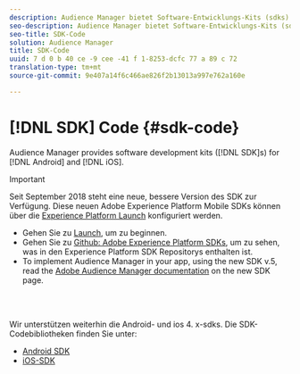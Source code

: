 ```yaml
---
description: Audience Manager bietet Software-Entwicklungs-Kits (sdks) für Android und ios.
seo-description: Audience Manager bietet Software-Entwicklungs-Kits (sdks) für Android und ios.
seo-title: SDK-Code
solution: Audience Manager
title: SDK-Code
uuid: 7 d 0 b 40 ce -9 cee -41 f 1-8253-dcfc 77 a 89 c 72
translation-type: tm+mt
source-git-commit: 9e407a14f6c466ae826f2b13013a997e762a160e

---
```



# [!DNL SDK] Code {#sdk-code}

Audience Manager provides software development kits ([!DNL SDK]s) for [!DNL Android] and [!DNL iOS].

>[!IMPORTANT]
>
>Seit September 2018 steht eine neue, bessere Version des SDK zur Verfügung. Diese neuen Adobe Experience Platform Mobile SDKs können über die [Experience Platform Launch](https://www.adobe.com/experience-platform/launch.html) konfiguriert werden.

* Gehen Sie zu [Launch](https://launch.adobe.com/), um zu beginnen.
* Gehen Sie zu [Github: Adobe Experience Platform SDKs](https://github.com/Adobe-Marketing-Cloud/acp-sdks), um zu sehen, was in den Experience Platform SDK Repositorys enthalten ist.
* To implement Audience Manager in your app, using the new SDK v.5, read the [Adobe Audience Manager documentation](https://aep-sdks.gitbook.io/docs/using-mobile-extensions/adobe-audience-manager) on the new SDK page.

<br> 

Wir unterstützen weiterhin die Android- und ios 4. x-sdks. Die SDK-Codebibliotheken finden Sie unter:

* [Android SDK](https://experiencecloud.adobe.com/resources/help/en_US/mobile/android/?f=audience_manager.html)
* [iOS-SDK](https://experiencecloud.adobe.com/resources/help/en_US/mobile/ios/?f=amm.html)